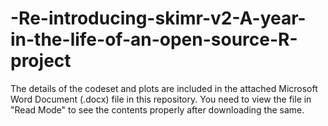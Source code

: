 # -Re-introducing-skimr-v2-A-year-in-the-life-of-an-open-source-R-project

The details of the codeset and plots are included in the attached Microsoft Word Document (.docx) file in this repository. 
You need to view the file in "Read Mode" to see the contents properly after downloading the same.
